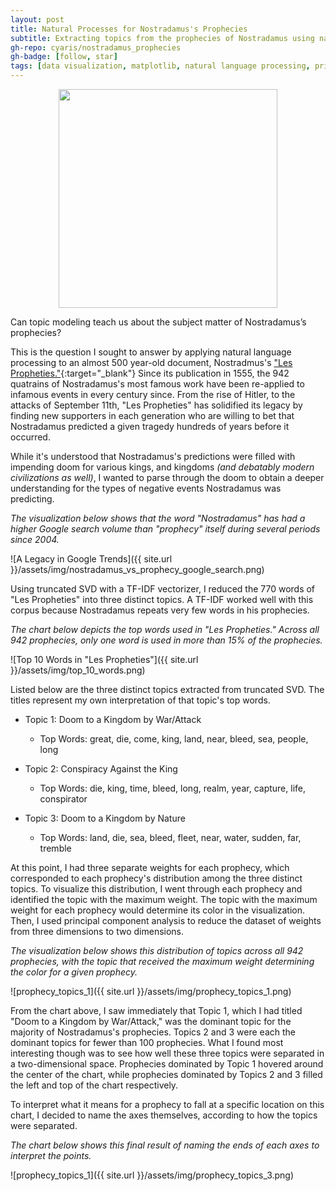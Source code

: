 ```yaml
---
layout: post
title: Natural Processes for Nostradamus's Prophecies
subtitle: Extracting topics from the prophecies of Nostradamus using natural language processing.
gh-repo: cyaris/nostradamus_prophecies
gh-badge: [follow, star]
tags: [data visualization, matplotlib, natural language processing, principal component analysis, python, scikit-learn, seaborn, singular value decomposition, tableau, tf-idf, topic modeling]
---
```


<center><img src="https://ct101.us/wp-content/uploads/2014/09/Nostradamus2.gif" width="350" height="350"></center>

Can topic modeling teach us about the subject matter of Nostradamus’s prophecies?

This is the question I sought to answer by applying natural language processing to an almost 500 year-old document, Nostradmus's ["Les Propheties."](https://www.sacred-texts.com/nos/index.htm){:target="_blank"} Since its publication in 1555, the 942 quatrains of Nostradamus's most famous work have been re-applied to infamous events in every century since. From the rise of Hitler, to the attacks of September 11th, "Les Propheties" has solidified its legacy by finding new supporters in each generation who are willing to bet that Nostradamus predicted a given tragedy hundreds of years before it occurred.

While it's understood that Nostradamus's predictions were filled with impending doom for various kings, and kingdoms *(and debatably modern civilizations as well)*, I wanted to parse through the doom to obtain a deeper understanding for the types of negative events Nostradamus was predicting.

*The visualization below shows that the word "Nostradamus" has had a higher Google search volume than "prophecy" itself during several periods since 2004.*

![A Legacy in Google Trends]({{ site.url }}/assets/img/nostradamus_vs_prophecy_google_search.png)

Using truncated SVD with a TF-IDF vectorizer, I reduced the 770 words of "Les Propheties" into three distinct topics. A TF-IDF worked well with this corpus because Nostradamus repeats very few words in his prophecies.

*The chart below depicts the top words used in "Les Propheties." Across all 942 prophecies, only one word is used in more than 15% of the prophecies.*

![Top 10 Words in "Les Propheties"]({{ site.url }}/assets/img/top_10_words.png)

Listed below are the three distinct topics extracted from truncated SVD. The titles represent my own interpretation of that topic's top words.

* Topic  1: Doom to a Kingdom by War/Attack
  * Top Words: great, die, come, king, land, near, bleed, sea, people, long

* Topic  2: Conspiracy Against the King
  * Top Words: die, king, time, bleed, long, realm, year, capture, life, conspirator

* Topic  3: Doom to a Kingdom by Nature
  * Top Words: land, die, sea, bleed, fleet, near, water, sudden, far, tremble

At this point, I had three separate weights for each prophecy, which corresponded to each prophecy's distribution among the three distinct topics. To visualize this distribution, I went through each prophecy and identified the topic with the maximum weight. The topic with the maximum weight for each prophecy would determine its color in the visualization. Then, I used principal component analysis to reduce the dataset of weights from three dimensions to two dimensions.

*The visualization below shows this distribution of topics across all 942 prophecies, with the topic that received the maximum weight determining the color for a given prophecy.*

![prophecy_topics_1]({{ site.url }}/assets/img/prophecy_topics_1.png)

From the chart above, I saw immediately that Topic 1, which I had titled "Doom to a Kingdom by War/Attack," was the dominant topic for the majority of Nostradamus's prophecies. Topics 2 and 3 were each the dominant topics for fewer than 100 prophecies. What I found most interesting though was to see how well these three topics were separated in a two-dimensional space. Prophecies dominated by Topic 1 hovered around the center of the chart, while prophecies dominated by Topics 2 and 3 filled the left and top of the chart respectively.

To interpret what it means for a prophecy to fall at a specific location on this chart, I decided to name the axes themselves, according to how the topics were separated.

*The chart below shows this final result of naming the ends of each axes to interpret the points.*

![prophecy_topics_1]({{ site.url }}/assets/img/prophecy_topics_3.png)

<!-- Since Topics 2 and 3 were the ones that were most separable at both ends of the axes, I them primarily over Topic 1 to determine the axes titles. -->

<!-- For Topic 2, which fell farthest to the left on the chart,  -->

<!-- As mentioned above, Topic 1, or, "Doom to a Kingdom by War/Attack," was the most dominant topic of the three across all 942 prophecies. I wasn't too concerned with the overlap of this topic's distribution with the others, because both war and attack  -->

